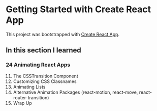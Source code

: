 # Getting Started with Create React App

This project was bootstrapped with [Create React App](https://github.com/facebook/create-react-app).

## In this section I learned
### 24 Animating React Apps
11. The CSSTransition Component
12. Customizing CSS Classnames
13. Animating Lists
14. Alternative Animation Packages (react-motion, react-move, react-router-transition)
15. Wrap Up